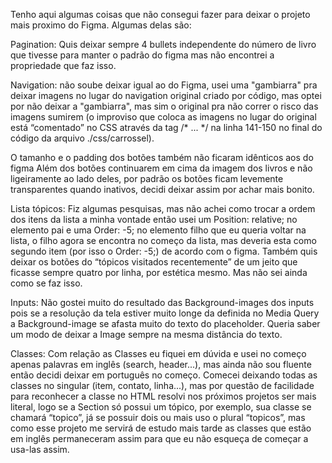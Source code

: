 Tenho aqui algumas coisas que não consegui fazer para deixar o projeto mais proximo do Figma. Algumas delas são:

Pagination: Quis deixar sempre 4 bullets independente do número de livro que tivesse para manter o padrão do figma mas não encontrei a propriedade que faz isso.

Navigation: não soube deixar igual ao do Figma, usei uma "gambiarra" pra deixar imagens no lugar do navigation original criado por código, mas optei por não deixar a "gambiarra", mas sim o original pra não correr o risco das imagens sumirem (o improviso que coloca as imagens no lugar do original está “comentado” no CSS através da tag /* ... */ na linha 141-150 no final do código da arquivo ./css/carrossel).

O tamanho e o padding dos botões também não ficaram idênticos aos do figma
Além dos botões continuarem em cima da imagem dos livros e não ligeiramente ao lado deles, por padrão os botões ficam levemente transparentes quando inativos, decidi deixar assim por achar mais bonito.

Lista tópicos: Fiz algumas pesquisas, mas não achei como trocar a ordem dos itens da lista a minha vontade então usei um Position: relative; no elemento pai e uma Order: -5; no elemento filho que eu queria voltar na lista, o filho agora se encontra no começo da lista, mas deveria esta como segundo item (por isso o Order: -5;) de acordo com o figma.
Também quis deixar os botões do “tópicos visitados recentemente” de um jeito que ficasse sempre quatro por linha, por estética mesmo. Mas não sei ainda como se faz isso.

Inputs: Não gostei muito do resultado das Background-images dos inputs pois se a resolução da tela estiver muito longe da definida no Media Query a Background-image se afasta muito do texto do placeholder. Queria saber um modo de deixar a Image sempre na mesma distância do texto.

Classes: Com relação as Classes eu fiquei em dúvida e usei no começo apenas palavras em inglês (search, header...), mas ainda não sou fluente então decidi deixar em português no começo. Comecei deixando todas as classes no singular (item, contato, linha...), mas por questão de facilidade para reconhecer a classe no HTML resolvi nos próximos projetos ser mais literal, logo se a Section só possui um tópico, por exemplo, sua classe se chamará “topico”, já se possuir dois ou mais uso o plural “topicos”, mas como esse projeto me servirá de estudo mais tarde as classes que estão em inglês permaneceram assim para que eu não esqueça de começar a usa-las assim.
